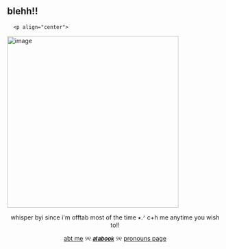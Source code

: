 ## blehh!!
    
      <p align="center">
<img width="400" height="400" alt="image" src="https://github.com/user-attachments/assets/20dea99d-6201-4a5d-99e0-deecb6c1bf14" />
  <p align="center">
   whisper byi since i'm offtab most of the time ⭑.ᐟ c+h me anytime you wish to!!
    <p align="center">
  <a href="https://deersareawesome.carrd.co/">abt me</a> ୨୧
     <a href="https://mydeeryv.atabook.org/">
𝙖𝙩𝙖𝙗𝙤𝙤𝙠</a> ୨୧
  <a href="https://en.pronouns.page/@mydeeryv_">pronouns page</a> 

 
 






 











